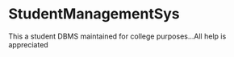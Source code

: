 # StudentManagementSys
This a student DBMS maintained for college purposes...All help is appreciated
